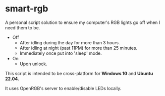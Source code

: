 # smart-rgb

A personal script solution to ensure my computer's RGB lights go off when I need them to be.

- Off
  - After idling during the day for more than 3 hours.
  - After idling at night (past 11PM) for more than 25 minutes.
  - Immediately once put into 'sleep' mode.
- On
  - Upon unlock.

This script is intended to be cross-platform for **Windows 10** and **Ubuntu 22.04**.

It uses OpenRGB's server to enable/disable LEDs locally.